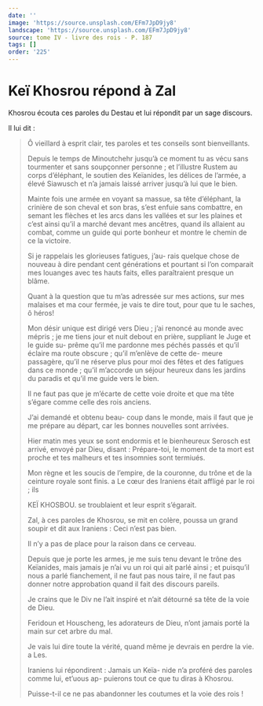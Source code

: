 ```yaml
---
date: ''
image: 'https://source.unsplash.com/EFm7JpD9jy8'
landscape: 'https://source.unsplash.com/EFm7JpD9jy8'
source: tome IV - livre des rois - P. 187
tags: []
order: '225'
---
```


# Keï Khosrou répond à Zal

Khosrou écouta ces paroles du Destau et lui répondit par un sage discours.

Il lui dit :

> Ô vieillard à esprit clair, tes paroles et tes conseils sont bienveillants.
>
> Depuis le temps de Minoutchehr jusqu’à ce moment tu as vécu sans tourmenter et sans soupçonner personne ; et l’illustre Rustem au corps d’éléphant, le soutien des Keïanides, les délices de l’armée, a élevé Siawusch et n’a jamais laissé arriver jusqu’à lui que le bien.
>
> Mainte fois une armée en voyant sa massue, sa tête d’éléphant, la crinière de son cheval et son bras, s’est enfuie sans combattre, en semant les flèches et les arcs dans les vallées et sur les plaines et c’est ainsi qu’il a marché devant mes ancêtres, quand ils allaient au combat, comme un guide qui porte bonheur et montre le chemin de ce la victoire.
>
> Si je rappelais les glorieuses fatigues, j’au- rais quelque chose de nouveau à dire pendant cent générations et pourtant si l’on comparait mes louanges avec tes hauts faits, elles paraîtraient presque un blâme.
>
> Quant à la question que tu m’as adressée sur mes actions, sur mes malaises et ma cour fermée, je vais te dire tout, pour que tu le saches, ô héros!
>
> Mon désir unique est dirigé vers Dieu ; j’ai renoncé au monde avec mépris ; je me tiens jour et nuit debout en prière, suppliant le Juge et le guide su- prême qu’il me pardonne mes péchés passés et qu’il éclaire ma route obscure ; qu’il m’enlève de cette de- meure passagère, qu’il ne réserve plus pour moi des fêtes et des fatigues dans ce monde ; qu’il m’accorde un séjour heureux dans les jardins du paradis et qu’il me guide vers le bien.
>
> Il ne faut pas que je m’écarte de cette voie droite et que ma tête s’égare comme celle des rois anciens.
>
> J’ai demandé et obtenu beau-
> coup dans le monde, mais il faut que je me prépare au départ, car les bonnes nouvelles sont arrivées.
>
> Hier matin mes yeux se sont endormis et le bienheureux Serosch est arrivé, envoyé par Dieu, disant : Prépare-toi, le moment de ta mort est proche et tes malheurs et tes insomnies sont termiués.
>
> Mon règne et les soucis de l’empire, de la couronne, du trône et de la ceinture royale sont finis. a Le cœur des Iraniens était affligé par le roi ; ils
>
> KEÏ KHOSBOU. se troublaient et leur esprit s’égarait.
>
> Zal, à ces paroles de Khosrou, se mit en colère, poussa un grand soupir et dit aux Iraniens : Ceci n’est pas bien.
>
> Il n’y a pas de place pour la raison dans ce cerveau.
>
> Depuis que je porte les armes, je me suis tenu devant le trône des Keïanides, mais jamais je n’ai vu un roi qui ait parlé ainsi ; et puisqu’il nous a parlé fianchement, il ne faut pas nous taire, il ne faut pas donner notre approbation quand il fait des discours pareils.
>
> Je crains que le Div ne l’ait inspiré et n’ait détourné sa tête de la voie de Dieu.
>
> Feridoun et Houscheng, les adorateurs de Dieu, n’ont jamais porté la main sur cet arbre du mal.
>
> Je vais lui dire toute la vérité, quand même je devrais en perdre la vie. a Les.
>
> Iraniens lui répondirent : Jamais un Keïa- nide n’a proféré des paroles comme lui, et’uous ap- puierons tout ce que tu diras à Khosrou.
>
> Puisse-t-il ce ne pas abandonner les coutumes et la voie des rois !
